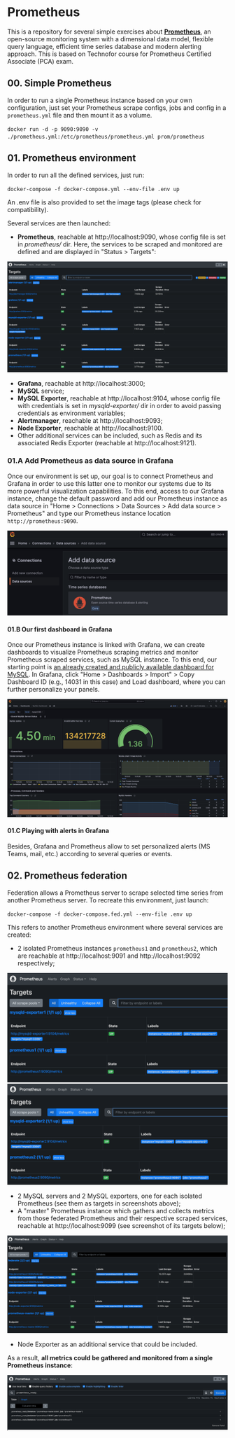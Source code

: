 # Prometheus

This is a repository for several simple exercises about [**Prometheus**](https://prometheus.io/), an open-source monitoring system with a dimensional data model, flexible query language, efficient time series database and modern alerting approach. This is based on Technofor course for Prometheus Certified Associate (PCA) exam.


## 00. Simple Prometheus

In order to run a single Prometheus instance based on your own configuration, just set your Prometheus scrape configs, jobs and config in a `prometheus.yml` file and then mount it as a volume.

`docker run -d -p 9090:9090 -v ./prometheus.yml:/etc/prometheus/prometheus.yml prom/prometheus`


## 01. Prometheus environment

In order to run all the defined services, just run:

`docker-compose -f docker-compose.yml --env-file .env up`

An .env file is also provided to set the image tags (please check for compatibility).

Several services are then launched:

- **Prometheus**, reachable at http://localhost:9090, whose config file is set in *prometheus/* dir. Here, the services to be scraped and monitored are defined and are displayed in "Status > Targets":

![Scrapings](/figures/prom-scrapings.png)

- **Grafana**, reachable at http://localhost:3000;
- **MySQL** service;
- **MySQL Exporter**, reachable at http://localhost:9104, whose config file with credentials is set in *mysqld-exporter/* dir in order to avoid passing credentials as environment variables;
- **Alertmanager**, reachable at http://localhost:9093;
- **Node Exporter**, reachable at http://localhost:9100.
- Other additional services can be included, such as Redis and its associated Redis Exporter (reachable at http://localhost:9121).

### 01.A Add Prometheus as data source in Grafana

Once our environment is set up, our goal is to connect Prometheus and Grafana in order to use this latter one to monitor our systems due to its more powerful visualization capabilities. To this end, access to our Grafana instance, change the default password and add our Prometheus instance as data source in "Home > Connections > Data Sources > Add data source > Prometheus" and type our Prometheus instance location `http://prometheus:9090`.

![DataSource](/figures/prom-grafana-datasource.png)

#### 01.B Our first dashboard in Grafana

Once our Prometheus instance is linked with Grafana, we can create dashboards to visualize Prometheus scraping metrics and monitor Prometheus scraped services, such as MySQL instance. To this end, our starting point is [an already created and publicly available dashboard for MySQL](https://grafana.com/grafana/dashboards/14031-mysql-dashboard/). In Grafana, click "Home > Dashboards > Import" > Copy Dashboard ID (e.g., 14031 in this case) and Load dashboard, where you can further personalize your panels.

![mysql-dashboard](/figures/grafana-mysql-dashboard.png)

#### 01.C Playing with alerts in Grafana

Besides, Grafana and Prometheus allow to set personalized alerts (MS Teams, mail, etc.) according to several queries or events.

## 02. Prometheus federation

Federation allows a Prometheus server to scrape selected time series from another Prometheus server.
To recreate this environment, just launch:

`docker-compose -f docker-compose.fed.yml --env-file .env up`

This refers to another Prometheus environment where several services are created:

- 2 isolated Prometheus instances `prometheus1` and  `prometheus2`, which are reachable at http://localhost:9091 and http://localhost:9092 respectively;

![federate-1](/figures/federate-1.png)
![federate-2](/figures/federate-2.png)

- 2 MySQL servers and 2 MySQL exporters, one for each isolated Prometheus (see them as targets in screenshots above);
- A "master" Prometheus instance which gathers and collects metrics from those federated Prometheus and their respective scraped services, reachable at http://localhost:9099 (see screenshot of its targets below);

![federate-master](/figures/federate-master.png)

- Node Exporter as an additional service that could be included.

As a result, **all metrics could be gathered and monitored from a single Prometheus instance**:

![federate-all](/figures/federate-all.png)
